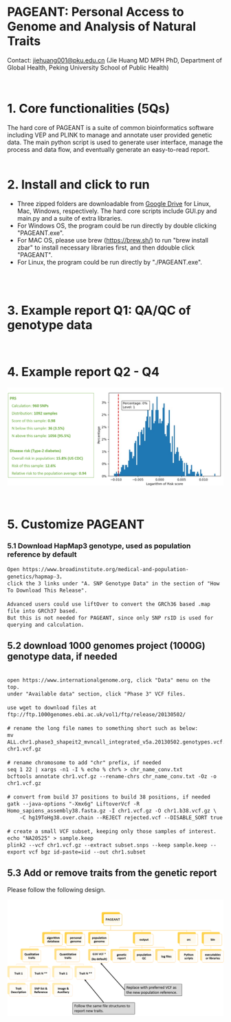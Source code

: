 
# PAGEANT: Personal Access to Genome and Analysis of Natural Traits

Contact: jiehuang001@pku.edu.cn (Jie Huang MD MPH PhD, Department of Global Health, Peking University School of Public Health)

<br />


# 1. Core functionalities (5Qs)

The hard core of PAGEANT is a suite of common bioinformatics software including VEP and PLINK to manage and annotate user provided genetic data. 
The main python script is used to generate user interface, manage the process and data flow, and eventually generate an easy-to-read report. 
<br />
<br />

# 2. Install and click to run

* Three zipped folders are downloadable from [Google Drive](https://drive.google.com/drive/folders/1utGpJNofmjqoV6TG8F9FqMv9iD-CKhwi?usp=sharing) for Linux, Mac, Windows, respectively. The hard core scripts include GUI.py and main.py and a suite of extra libraries.
* For Windows OS, the program could be run directly by double clicking "PAGEANT.exe".
* For MAC OS, please use brew (https://brew.sh/) to run "brew install zbar" to install necessary libraries first, and then ddouble click "PAGEANT".
* For Linux, the program could be run directly by "./PAGEANT.exe".
<br />
<br />

# 3. Example report Q1: QA/QC of genotype data

<br />

# 4. Example report Q2 - Q4

![Figure 6](./pictures/figure6.png)

<br />

# 5. Customize PAGEANT

### 5.1 Download HapMap3 genotype, used as population reference by default

```
Open https://www.broadinstitute.org/medical-and-population-genetics/hapmap-3， 
click the 3 links under "A. SNP Genotype Data" in the section of "How To Download This Release".

Advanced users could use liftOver to convert the GRCh36 based .map file into GRCh37 based.
But this is not needed for PAGEANT, since only SNP rsID is used for querying and calculation.

```

## 5.2 download 1000 genomes project (1000G) genotype data, if needed

```

open https://www.internationalgenome.org, click "Data" menu on the top.
under "Available data" section, click "Phase 3" VCF files.

use wget to download files at ftp://ftp.1000genomes.ebi.ac.uk/vol1/ftp/release/20130502/

# rename the long file names to something short such as below:
mv ALL.chr1.phase3_shapeit2_mvncall_integrated_v5a.20130502.genotypes.vcf.gz chr1.vcf.gz

# rename chromosome to add "chr" prefix, if needed
seq 1 22 | xargs -n1 -I % echo % chr% > chr_name_conv.txt
bcftools annotate chr1.vcf.gz --rename-chrs chr_name_conv.txt -Oz -o chr1.vcf.gz

# convert from build 37 positions to build 38 positions, if needed
gatk --java-options "-Xmx6g" LiftoverVcf -R Homo_sapiens_assembly38.fasta.gz -I chr1.vcf.gz -O chr1.b38.vcf.gz \
	-C hg19ToHg38.over.chain --REJECT rejected.vcf --DISABLE_SORT true

# create a small VCF subset, keeping only those samples of interest.
echo "NA20525" > sample.keep
plink2 --vcf chr1.vcf.gz --extract subset.snps --keep sample.keep --export vcf bgz id-paste=iid --out chr1.subset

```

## 5.3 Add or remove traits from the genetic report

Please follow the following design.

![Figure 3](./pictures/figure3b.png)

